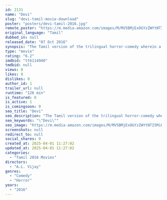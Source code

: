 ```yaml
---
id: 2131
name: "Devi"
slug: "devi-tamil-movie-download"
poster: "posters/devi-tamil-2016.jpg"
remote_poster: "https://m.media-amazon.com/images/M/MV5BMjExOGYzZWYtNTI5Mi00Mzc4LTkyMjctYjJhMWE0MGZhZWYzXkEyXkFqcGdeQXVyMTEzNzg0Mjkx._V1_SX300.jpg"
original_language: "Tamil"
dubbed_in: null
released_date: "07 Oct 2016"
synopsis: "The Tamil version of the trilingual horror-comedy wherein a husband finds out his wife is possessed. Also simultaneously made in Hindi as Tutak Tutak Tutiya (2016) and in Telugu as Abhinetri (2016)"
type: "movie"
rating: "6.2"
imdbid: "tt6114940"
tmdbid: null
views: 0
likes: 0
dislikes: 0
author_id: 1
trailer_url: null
runtime: "126 min"
is_featured: 0
is_active: 1
is_comingsoon: 0
seo_title: "Devi"
seo_description: "The Tamil version of the trilingual horror-comedy wherein a husband finds out his wife is possessed. Also simultaneously made in Hindi as Tutak Tutak Tutiya (2016) and in Telugu as Abhinetri (2016)"
seo_keywords: "\"Devi\""
seo_image: "https://m.media-amazon.com/images/M/MV5BMjExOGYzZWYtNTI5Mi00Mzc4LTkyMjctYjJhMWE0MGZhZWYzXkEyXkFqcGdeQXVyMTEzNzg0Mjkx._V1_SX300.jpg"
screenshots: null
redirect_to: null
social_shares: 0
created_at: 2025-04-01 11:27:02
updated_at: 2025-04-01 11:27:02
categories:
  - "Tamil 2016 Movies"
directors:
  - "A.L. Vijay"
genres:
  - "Comedy"
  - "Horror"
years:
  - "2016"
---
```

